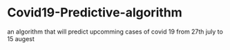 # Covid19-Predictive-algorithm
an algorithm that will predict upcomming cases of covid 19 from 27th july to 15 augest
